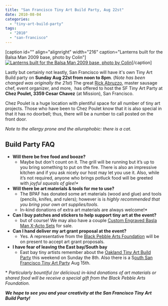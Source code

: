 ```yaml
---
title: "San Francisco Tiny Art Build Party, Aug 22st"
date: 2010-08-04
categories: 
  - "tiny-art-build-party"
tags: 
  - "2010"
  - "san-francisco"
---
```


\[caption id="" align="alignright" width="216" caption="Lanterns built for the Balsa Man 2009 base, photo by Colin"\][![Lanterns built for the Balsa Man 2009 base, photo by Colin](/images/3876910952_7ca9f39323.jpg "Lanterns built for the Balsa Man 2009 base, photo by Colin")](http://www.flickr.com/photos/headlouse/3876910952/in/pool-1215242@N23/)\[/caption\]

Lastly but certainly not leastly, San Francisco will have it's own Tiny Art Build party on **Sunday Aug 22st from noon to 8pm**. (_Note has been changed was originally the 21st_) The great [Rick Abruzzo](rickabruzzo), master sausage chef, event organizer, and more,  has offered to host the SF Tiny Art Party at **Chez Poulet, 3359 Cesar Chavez** (at Mission), San Francisco.

Chez Poulet is a huge location with plentiful space for all number of tiny art projects. Those who have been to Chez Poulet know that it is also special in that it has no doorbell; thus, there will be a number to call posted on the front door.

_Note to the allergy prone and the ailurophobic: there is a cat._

## Build Party FAQ

- **Will there be free food and booze?**
    - Maybe but don't count on it. The grill will be running but it’s up to you bring something to put on the fire. There is also an impressive kitchen and if you ask nicely our host may let you use it. Also, while it’s not required, anyone who brings potluck food will be greeted with _joyful squeals of glee!\*_
- **Will there be art materials & tools for me to use?**
    - The BPAF has donated some art materials (wood and glue) and tools (pencils, knifes, and rulers); however is is _highly recommended that you bring your own art supplies/tools_.
    - In-kind donations of extra art materials are always welcome!\*
- **Can I buy patches and stickers to help support tiny art at the event?**
    - but of course! We may also have a couple [Custom Engraved Basla Man X-Acto Sets](http://balsaman.org/goods/#xactoset) for sale.
- **Can I hand deliver my art grant proposal at the event?**
    - Yes. A representative from the [Black Pebble Arts Foundation](http://balsaman.org/donate/) will be on present to accept art grant proposals.
- **I have fear of leaving the East bay/South bay**
    - East bay tiny artists remember about the [Oakland Tiny Art Build Party](http://balsaman.org/2010/07/tiny-art-build-party-oakland-aug-8th/) this weekend on Sunday the 8th. Also there is a S[outh San Francisco Tiny Art Party](http://balsaman.org/2010/08/south-sf-tiny-art-build-party-aug-15th/) Aug 15th.

\* _Particularly bountiful (or delicious) in-kind donations of art materials or shared food will be receive a special gift from the Black Pebble Arts Foundation._

**_We hope to see you and your creativity at the San Francisco Tiny Art Build Party!_**
